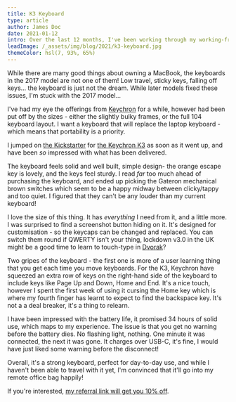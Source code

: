 ```yaml
---
title: K3 Keyboard
type: article
author: James Doc
date: 2021-01-12
intro: Over the last 12 months, I've been working through my working-from-home equipment making a few upgrades. Most recently, I switched to the Keychron K3 keyboard…
leadImage: /_assets/img/blog/2021/k3-keyboard.jpg
themeColor: hsl(7, 93%, 65%)
---
```


While there are many good things about owning a MacBook, the keyboards in the 2017 model are not one of them! Low travel, sticky keys, falling off keys… the keyboard is just not the dream. While later models fixed these issues, I'm stuck with the 2017 model…

I've had my eye the offerings from [Keychron](https://www.keychron.com/) for a while, however had been put off by the sizes - either the slightly bulky frames, or the full 104 keyboard layout. I want a keyboard that will replace the laptop keyboard - which means that portability is a priority.

I jumped on [the Kickstarter](https://www.kickstarter.com/projects/keytron/keychron-k3-ultra-slim-compact-wireless-mechanical-keyboard) for [the Keychron K3](https://www.keychron.com/products/keychron-k3-wireless-mechanical-keyboard?variant=32220198600793) as soon as it went up, and have been _so_ impressed with what has been delivered.

The keyboard feels solid and well built, simple design- the orange escape key is lovely, and the keys feel sturdy. I read _far_ too much ahead of purchasing the keyboard, and ended up picking the Gateron mechanical brown switches which seem to be a happy midway between clicky/tappy and too quiet. I figured that they can't be any louder than my current keyboard!

I love the size of this thing. It has _everything_ I need from it, and a little more. I was surprised to find a screenshot button hiding on it. It's designed for customisation - so the keycaps can be changed and replaced. You can switch them round if QWERTY isn't your thing, lockdown v3.0 in the UK might be a good time to learn to touch-type in [Dvorak](https://www.dvorak-keyboard.com/)?

Two gripes of the keyboard - the first one is more of a user learning thing that you get each time you move keyboards. For the K3, Keychron have squeezed an extra row of keys on the right-hand side of the keyboard to include keys like Page Up and Down, Home and End. It's a nice touch, however I spent the first week of using it cursing the Home key which is where my fourth finger has learnt to expect to find the backspace key. It's not a a deal breaker, it's a thing to relearn.

I have been impressed with the battery life, it promised 34 hours of solid use, which maps to my experience. The issue is that you get no warning before the battery dies. No flashing light, nothing. One minute it was connected, the next it was gone. It charges over USB-C, it's fine, I would have just liked some warning before the disconnect!

Overall, it's a strong keyboard, perfect for day-to-day use, and while I haven't been able to travel with it yet, I'm convinced that it'll go into my remote office bag happily!

If you're interested, [my referral link will get you 10% off](http://keychronwireless.refr.cc/jamesdoc).
